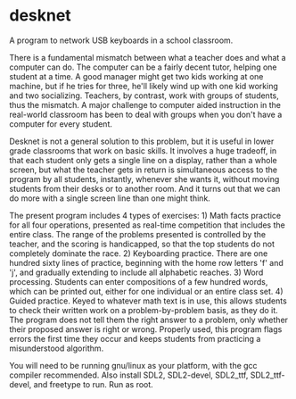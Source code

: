 # desknet
A program to network USB keyboards in a school classroom.

There is a fundamental mismatch between what a teacher does and what a computer can do. The
computer can be a fairly decent tutor, helping one student at a time. A good manager might
get two kids working at one machine, but if he tries for three, he'll likely wind up with
one kid working and two socializing. Teachers, by contrast, work with groups of students,
thus the mismatch. A major challenge to computer aided instruction in the real-world classroom
has been to deal with groups when you don't have a computer for every student.

Desknet is not a general solution to this problem, but it is useful in lower grade classrooms
that work on basic skills. It involves a huge tradeoff, in that each student only gets a single
line on a display, rather than a whole screen, but what the teacher gets in return is
simultaneous access to the program by all students, instantly, whenever she wants it, without
moving students from their desks or to another room. And it turns out that we can do more with
a single screen line than one might think.

The present program includes 4 types of exercises:
    1) Math facts practice for all four operations, presented as real-time competition that 
       includes the entire class. The range of the problems presented is controlled by the 
       teacher, and the scoring is handicapped, so that the top students do not completely 
       dominate the race.
    2) Keyboarding practice. There are one hundred sixty lines of practice, beginning with 
       the home row letters 'f' and 'j', and gradually extending to include all alphabetic 
       reaches.
    3) Word processing. Students can enter compositions of a few hundred words, which can be 
       printed out, either for one individual or an entire class set.
    4) Guided practice. Keyed to whatever math text is in use, this allows students to check 
       their written work on a problem-by-problem basis, as they do it. The program does not 
       tell them the right answer to a problem, only whether their proposed answer is right 
       or wrong. Properly used, this program flags errors the first time they occur and keeps 
       students from practicing a misunderstood algorithm.

You will need to be running gnu/linux as your platform, with the gcc compiler recommended.
Also install SDL2, SDL2-devel, SDL2_ttf, SDL2_ttf-devel, and freetype to run. Run as root.


